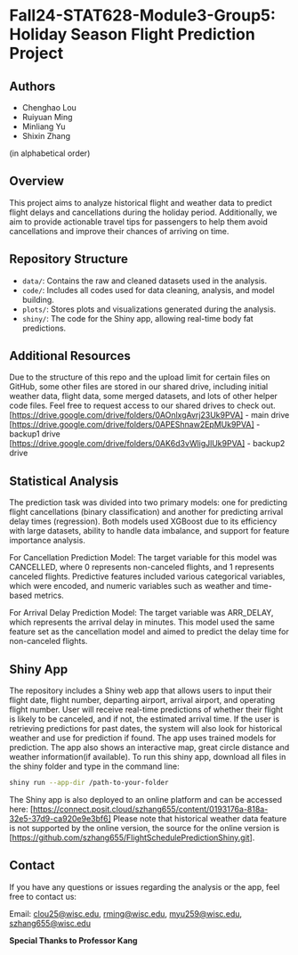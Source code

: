 # Fall24-STAT628-Module3-Group5: Holiday Season Flight Prediction Project

## Authors 
- Chenghao Lou 
- Ruiyuan Ming 
- Minliang Yu 
- Shixin Zhang

(in alphabetical order) 


## Overview
This project aims to analyze historical flight and weather data to predict flight delays and cancellations during the holiday period. Additionally, we aim to provide actionable travel tips for passengers to help them avoid cancellations and improve their chances of arriving on time.



## Repository Structure
- `data/`: Contains the raw and cleaned datasets used in the analysis.
- `code/`: Includes all codes used for data cleaning, analysis, and model building.
- `plots/`: Stores plots and visualizations generated during the analysis.
- `shiny/`: The code for the Shiny app, allowing real-time body fat predictions.
  
## Additional Resources

Due to the structure of this repo and the upload limit for certain files on GitHub, some other files are stored in our shared drive, including initial weather data, flight data, some merged datasets, and lots of other helper code files. Feel free to request access to our shared drives to check out.
[https://drive.google.com/drive/folders/0AOnlxgAvrj23Uk9PVA] - main drive
[https://drive.google.com/drive/folders/0APEShnaw2EpMUk9PVA] - backup1 drive 
[https://drive.google.com/drive/folders/0AK6d3vWligJlUk9PVA] - backup2 drive


## Statistical Analysis
The prediction task was divided into two primary models: one for predicting flight cancellations (binary classification) and another for predicting arrival delay times (regression). Both models used XGBoost due to its efficiency with large datasets, ability to handle data imbalance, and support for feature importance analysis. 

For Cancellation Prediction Model: The target variable for this model was CANCELLED, where 0 represents non-canceled flights, and 1 represents canceled flights. Predictive features included various categorical variables, which were encoded, and numeric variables such as weather and time-based metrics. 

For Arrival Delay Prediction Model: The target variable was ARR_DELAY, which represents the arrival delay in minutes. This model used the same feature set as the cancellation model and aimed to predict the delay time for non-canceled flights.

## Shiny App
The repository includes a Shiny web app that allows users to input their flight date, flight number, departing airport, arrival airport, and operating flight number. User will receive real-time predictions of whether their flight is likely to be canceled, and if not, the estimated arrival time. If the user is retrieving predictions for past dates, the system will also look for historical weather and use for prediction if found. The app uses trained models for prediction. The app also shows an interactive map, great circle distance and weather information(if available). To run this shiny app, download all files in the shiny folder and type in the command line:
  ```bash
  shiny run --app-dir /path-to-your-folder
  ```

The Shiny app is also deployed to an online platform and can be accessed here:
[https://connect.posit.cloud/szhang655/content/0193176a-818a-32e5-37d9-ca920e9e3bf6]
Please note that historical weather data feature is not supported by the online version, the source for the online version is [https://github.com/szhang655/FlightSchedulePredictionShiny.git].


## Contact
If you have any questions or issues regarding the analysis or the app, feel free to contact us:

  Email: clou25@wisc.edu, rming@wisc.edu, myu259@wisc.edu, szhang655@wisc.edu

 
**Special Thanks to Professor Kang**

